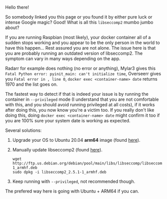 Hello there!

So somebody linked you this page or you found it by either pure luck or intense Google magic? Good! What is all this `libseccomp2` mumbo jumbo about?

If you are running Raspbian (most likely), your docker container all of a sudden stops working and you appear to be the only person in the world to have this happen... Rest assured you are not alone. The issue here is that you are probably running an outdated version of libseccomp2. The symptom can vary in many ways depending on the app.

Radarr for example does nothing (no error or anything), Mylar3 gives this `Fatal Python error: pyinit_main: can't initialize time`, Overseerr gives you `Fatal error in , line 0`, `docker exec <container-name> date` returns 1970 and the list goes on.

The fastest way to detect if that is indeed your issue is by running the container in `--privileged` mode (I understand that you are not comfortable with this, and you should avoid running privileged at all costs), if it works after doing this, you now know you're a victim too. If you really don't like doing this, doing `docker exec <container-name> date` might confirm it too if you are 100% sure your system date is working as expected.

Several solutions:

1. Upgrade your OS to Ubuntu 20.04 **arm64** image (found [here](https://ubuntu.com/download/raspberry-pi)).
2. Manually update libseccomp2 (found [here](http://ftp.us.debian.org/debian/pool/main/libs/libseccomp/)).

    ```shell
    wget http://ftp.us.debian.org/debian/pool/main/libs/libseccomp/libseccomp2_2.5.1-1_armhf.deb
    sudo dpkg -i libseccomp2_2.5.1-1_armhf.deb
    ```

3. Keep running with `--privileged`, not recommended though.

The prefered way here is going with Ubuntu + ARM64 if you can.
